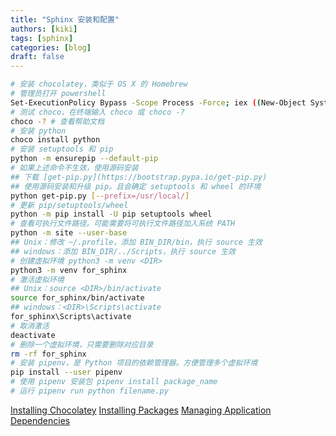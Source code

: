 ```yaml
---
title: "Sphinx 安装和配置"
authors: [kiki]
tags: [sphinx]
categories: [blog]
draft: false
---
```


```sh
# 安装 chocolatey，类似于 OS X 的 Homebrew
# 管理员打开 powershell
Set-ExecutionPolicy Bypass -Scope Process -Force; iex ((New-Object System.Net.WebClient).DownloadString('https://chocolatey.org/install.ps1'))
# 测试 choco，在终端输入 choco 或 choco -?
choco -? # 查看帮助文档
# 安装 python
choco install python
# 安装 setuptools 和 pip
python -m ensurepip --default-pip
# 如果上述命令不生效，使用源码安装
## 下载 [get-pip.py](https://bootstrap.pypa.io/get-pip.py)
## 使用源码安装和升级 pip。且会确定 setuptools 和 wheel 的环境
python get-pip.py [--prefix=/usr/local/]
# 更新 pip/setuptools/wheel
python -m pip install -U pip setuptools wheel
# 查看可执行文件路径。可能需要将可执行文件路径加入系统 PATH
python -m site --user-base
## Unix：修改 ~/.profile，添加 BIN_DIR/bin，执行 source 生效
## windows：添加 BIN_DIR/../Scripts，执行 source 生效
# 创建虚拟环境 python3 -m venv <DIR>
python3 -m venv for_sphinx
# 激活虚拟环境
## Unix：source <DIR>/bin/activate
source for_sphinx/bin/activate
## windows：<DIR>\Scripts\activate
for_sphinx\Scripts\activate
# 取消激活
deactivate
# 删除一个虚拟环境，只需要删除对应目录
rm -rf for_sphinx
# 安装 pipenv，是 Python 项目的依赖管理器。方便管理多个虚拟环境
pip install --user pipenv
# 使用 pipenv 安装包 pipenv install package_name
# 运行 pipenv run python filename.py
```

[Installing Chocolatey](https://chocolatey.org/install)
[Installing Packages](https://packaging.python.org/tutorials/installing-packages/)
[Managing Application Dependencies](https://packaging.python.org/tutorials/managing-dependencies/#managing-application-dependencies)
